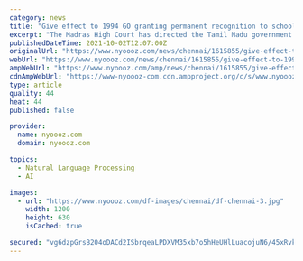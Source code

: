 ```yaml
---
category: news
title: "Give effect to 1994 GO granting permanent recognition to schools: HC"
excerpt: "The Madras High Court has directed the Tamil Nadu government to give effect to a 1994 GO which dealt with providing permanent recognition to private schools in the state. Justice N Anand Venkateh gave the direction recently while disposing of a batch of about 50 writ petitions from All India Private Educational Institutions Association,"
publishedDateTime: 2021-10-02T12:07:00Z
originalUrl: "https://www.nyoooz.com/news/chennai/1615855/give-effect-to-1994-go-granting-permanent-recognition-to-schools-hc/"
webUrl: "https://www.nyoooz.com/news/chennai/1615855/give-effect-to-1994-go-granting-permanent-recognition-to-schools-hc/"
ampWebUrl: "https://www.nyoooz.com/amp/news/chennai/1615855/give-effect-to-1994-go-granting-permanent-recognition-to-schools-hc/"
cdnAmpWebUrl: "https://www-nyoooz-com.cdn.ampproject.org/c/s/www.nyoooz.com/amp/news/chennai/1615855/give-effect-to-1994-go-granting-permanent-recognition-to-schools-hc/"
type: article
quality: 44
heat: 44
published: false

provider:
  name: nyoooz.com
  domain: nyoooz.com

topics:
  - Natural Language Processing
  - AI

images:
  - url: "https://www.nyoooz.com/df-images/chennai/df-chennai-3.jpg"
    width: 1200
    height: 630
    isCached: true

secured: "vg6dzpGrsB204oDACd2ISbrqeaLPDXVM35xb7o5hHeUHlLuacojuN6/45xRvkcg4ZJBw299ZmFCO87TH3lwHnhp0XgBtOboc/P4i/BGZFxp2+xhDDpWMdDkJvdo5f3XNxDkiD4nOCU4ppgZanPvI1LpwQ/NSVVElnIUaU9rrcZiPlFyAtnWJ2i3MjJPEFsmhSGSaLHc+TE25/a4VBixEeIJPQ74H2akizWrO6F3K4x5uIWhIBIR/9NIRQSUrME8DO2VzcEkwIB8MYPy77dIkO+nz7nvqNQdPEGpIe9GQJh/VgS3TjVtZQ2oakgAhLxhLNG437vn6xMZ3/+qb52VPVLETl8/wHKg7pTQawQsxzfU=;fw+z8tAlgs7n3Oa0ENR/Xg=="
---
```


